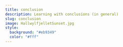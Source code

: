 ```yaml
---
title: conclusion
description: Learning with conclusions (in general)
slug: conclusion
image: HallwylfjelletSunset.jpg
style:
  background: "#eb9349"
  color: "#fff"
---
```

